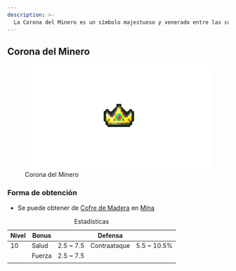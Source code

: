 ```yaml
---
description: >-
  La Corona del Minero es un símbolo majestuoso y venerado entre las comunidades mineras. A diferencia del Amuleto del Minero, la Corona es un artefacto ceremonial, diseñado para honrar y reconocer los logros excepcionales en el ámbito de la minería
---
```

[ TODO: Insert foto de Mina en Cover]: #

## Corona del Minero

<figure>
    <img src="/.gitbook/assets/img/item/accessories/crown/miner_crown.png" alt="">
    <figcaption>Corona del Minero</figcaption>
</figure>

### Forma de obtención
* Se puede obtener de [Cofre de Madera](/.gitbook/assets/category/extra/loot/chest/wood_chest.md) en [Mina](/.gitbook/assets/category/location/mine/mine.md)

<table>
    <caption>Estadísticas</caption>
    <thead>
        <tr>
            <th>Nivel</th>
            <th>Bonus</th>
            <th></th>
            <th>Defensa</th>
            <th></th>
        </tr>
    </thead>
    <tbody>
        <tr>
            <td>10</td>
            <td>Salud</td>
            <td>2.5 ~ 7.5</td>
            <td>Contraataque</td>
            <td>5.5 ~ 10.5%</td>
        </tr>
        <tr>
            <td></td>
            <td>Fuerza</td>
            <td>2.5 ~ 7.5</td>
            <td></td>
            <td></td>
        </tr>
        <tr>
            <td></td>
            <td></td>
            <td></td>
            <td></td>
            <td></td>
        </tr>
    </tbody>
</table>